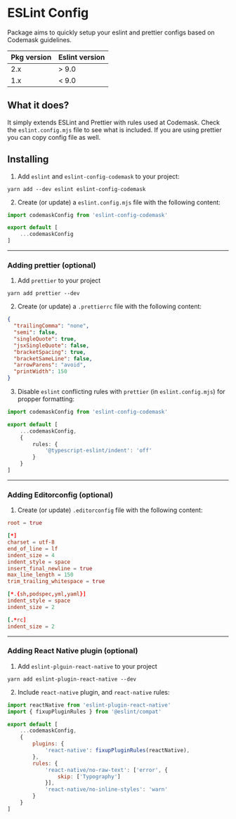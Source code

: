 # ESLint Config

Package aims to quickly setup your eslint and prettier configs based on Codemask guidelines.

|Pkg version| Eslint version |
|---|---------|
| 2.x | \> 9.0  |
| 1.x | < 9.0   |


## What it does?

It simply extends ESLint and Prettier with rules used at Codemask. Check the `eslint.config.mjs` file to see what is included. If you are using prettier you can copy config file as well.

## Installing

1. Add `eslint` and `eslint-config-codemask` to your project:

```
yarn add --dev eslint eslint-config-codemask
```

2. Create (or update) a `eslint.config.mjs` file with the following content:

```js
import codemaskConfig from 'eslint-config-codemask'

export default [
    ...codemaskConfig
]
```

---

### Adding prettier (optional)

1. Add `prettier` to your project

```shell
yarn add prettier --dev
```

2. Create (or update) a `.prettierrc` file with the following content:

```json
{
  "trailingComma": "none",
  "semi": false,
  "singleQuote": true,
  "jsxSingleQuote": false,
  "bracketSpacing": true,
  "bracketSameLine": false,
  "arrowParens": "avoid",
  "printWidth": 150
}
```

3. Disable `eslint` conflicting rules with `prettier` (in `eslint.config.mjs`) for propper formatting:


```ts
import codemaskConfig from 'eslint-config-codemask'

export default [
    ...codemaskConfig,
    {
        rules: {
            '@typescript-eslint/indent': 'off'
        }
    }
]
```

---

### Adding Editorconfig (optional)

1. Create (or update) `.editorconfig` file with the following content:

```conf
root = true

[*]
charset = utf-8
end_of_line = lf
indent_size = 4
indent_style = space
insert_final_newline = true
max_line_length = 150
trim_trailing_whitespace = true

[*.{sh,podspec,yml,yaml}]
indent_style = space
indent_size = 2

[.*rc]
indent_size = 2

```

---

### Adding React Native plugin (optional)

1. Add `eslint-plguin-react-native` to your project

```
yarn add eslint-plugin-react-native --dev
```

2. Include `react-native` plugin, and `react-native` rules:

```js
import reactNative from 'eslint-plugin-react-native'
import { fixupPluginRules } from '@eslint/compat'

export default [
    ...codemaskConfig,
    {
        plugins: {
            'react-native': fixupPluginRules(reactNative),
        },
        rules: {
            'react-native/no-raw-text': ['error', {
                skip: ['Typography']
            }],
            'react-native/no-inline-styles': 'warn'
        }
    }
]
```
